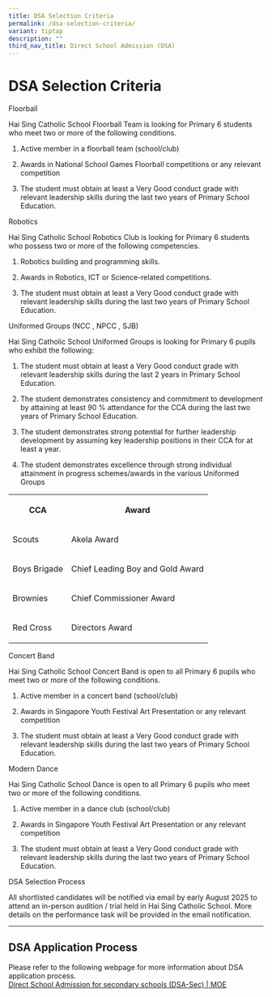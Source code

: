 ```yaml
---
title: DSA Selection Criteria
permalink: /dsa-selection-criteria/
variant: tiptap
description: ""
third_nav_title: Direct School Admission (DSA)
---
```

<h1>DSA Selection Criteria</h1>
<p>Floorball</p>
<p>Hai Sing Catholic School Floorball Team is looking for Primary 6 students
who meet two or more of the following conditions.</p>
<ol data-tight="true" class="tight">
<li>
<p>Active member in a floorball team (school/club)</p>
</li>
<li>
<p>Awards in National School Games Floorball competitions or any relevant
competition</p>
</li>
<li>
<p>The student must obtain at least a Very Good conduct grade with relevant
leadership skills during the last two years of Primary School Education.</p>
</li>
</ol>
<p>Robotics</p>
<p>Hai Sing Catholic School Robotics Club is looking for Primary 6 students
who possess two or more of the following competencies.</p>
<ol data-tight="true" class="tight">
<li>
<p>Robotics building and programming skills.</p>
</li>
<li>
<p>Awards in Robotics, ICT or Science-related competitions.</p>
</li>
<li>
<p>The student must obtain at least a Very Good conduct grade with relevant
leadership skills during the last two years of Primary School Education.</p>
</li>
</ol>
<p>Uniformed Groups (NCC , NPCC , SJB)</p>
<p>Hai Sing Catholic School Uniformed Groups is looking for Primary 6 pupils
who exhibit the following:</p>
<ol data-tight="true" class="tight">
<li>
<p>The student must obtain at least a Very Good conduct grade with relevant
leadership skills during the last 2 years in Primary School Education.</p>
</li>
<li>
<p>The student demonstrates consistency and commitment to development by
attaining at least 90 % attendance for the CCA during the last two years
of Primary School Education.</p>
</li>
<li>
<p>The student demonstrates strong potential for further leadership development
by assuming key leadership positions in their CCA for at least a year.</p>
</li>
<li>
<p>The student demonstrates excellence through strong individual attainment
in progress schemes/awards in the various Uniformed Groups</p>
</li>
</ol>
<table style="minWidth: 50px">
<colgroup>
<col>
<col>
</colgroup>
<tbody>
<tr>
<th rowspan="1" colspan="1">
<p>CCA</p>
</th>
<th rowspan="1" colspan="1">
<p>Award</p>
</th>
</tr>
<tr>
<td rowspan="1" colspan="1">
<p>Scouts</p>
</td>
<td rowspan="1" colspan="1">
<p>Akela Award</p>
</td>
</tr>
<tr>
<td rowspan="1" colspan="1">
<p>Boys Brigade</p>
</td>
<td rowspan="1" colspan="1">
<p>Chief Leading Boy and Gold Award</p>
</td>
</tr>
<tr>
<td rowspan="1" colspan="1">
<p>Brownies</p>
</td>
<td rowspan="1" colspan="1">
<p>Chief Commissioner Award</p>
</td>
</tr>
<tr>
<td rowspan="1" colspan="1">
<p>Red Cross</p>
</td>
<td rowspan="1" colspan="1">
<p>Directors Award</p>
</td>
</tr>
</tbody>
</table>
<p>Concert Band</p>
<p>Hai Sing Catholic School Concert Band is open to all Primary 6 pupils
who meet two or more of the following conditions.</p>
<ol data-tight="true" class="tight">
<li>
<p>Active member in a concert band (school/club)</p>
</li>
<li>
<p>Awards in Singapore Youth Festival Art Presentation or any relevant competition</p>
</li>
<li>
<p>The student must obtain at least a Very Good conduct grade with relevant
leadership skills during the last two years of Primary School Education.</p>
</li>
</ol>
<p>Modern Dance</p>
<p>Hai Sing Catholic School Dance is open to all Primary 6 pupils who meet
two or more of the following conditions.</p>
<ol data-tight="true" class="tight">
<li>
<p>Active member in a dance club (school/club)</p>
</li>
<li>
<p>Awards in Singapore Youth Festival Art Presentation or any relevant competition</p>
</li>
<li>
<p>The student must obtain at least a Very Good conduct grade with relevant
leadership skills during the last two years of Primary School Education.</p>
</li>
</ol>
<p>DSA Selection Process</p>
<p>All shortlisted candidates will be notified via email by early August
2025 to attend an in-person audition / trial held in Hai Sing Catholic
School. More details on the performance task will be provided in the email
notification.</p>
<hr>
<h2>DSA Application Process</h2>
<p>Please refer to the following webpage for more information about DSA application
process.
<br><a href="https://www.moe.gov.sg/secondary/dsa" rel="noopener noreferrer nofollow" target="_blank">Direct School Admission for secondary schools (DSA-Sec) | MOE</a>
</p>